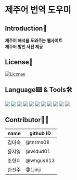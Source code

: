# 제주어 번역 도우미

## Introduction📝

**제주어 해석을 도와주는 웹사이트**         
**제주어 방언 사전 제공**

## License📎
[![License](https://img.shields.io/badge/License-BSD%203--Clause-blue.svg)](https://opensource.org/licenses/BSD-3-Clause)

## Language⌨️ & Tools🛠️

<div>

<img src="https://img.shields.io/badge/Python-3776AB?style=for-the-badge&logo=Python&logoColor=white">
<img src="https://img.shields.io/badge/pandas-FFCA00?style=for-the-badge&logo=Python&logoColor=white">
<img src="https://img.shields.io/badge/HTML5-E34F26?style=for-the-badge&logo=Python&logoColor=white">
<img src="https://img.shields.io/badge/Stack Overflow-F58025?style=for-the-badge&logo=Python&logoColor=white">
<img src="https://img.shields.io/badge/Bootstrap-7952B3?style=for-the-badge&logo=Python&logoColor=white">
<img src="https://img.shields.io/badge/PyCharm-00b01d?style=for-the-badge&logo=Python&logoColor=white">
<img src="https://img.shields.io/badge/Sourcetree-0052cc?style=for-the-badge&logo=Python&logoColor=white">
<img src="https://img.shields.io/badge/Notion-000000?style=for-the-badge&logo=Python&logoColor=white">
<img src="https://img.shields.io/badge/Slack-4A154B?style=for-the-badge&logo=Python&logoColor=white">
<img src="https://img.shields.io/badge/Django-092E20?style=for-the-badge&logo=Python&logoColor=white">
<img src="https://img.shields.io/badge/Visual Studio Code-007ACC?style=for-the-badge&logo=Python&logoColor=white">
</div>

## Contributor🦸‍♀️

| **name** | **github ID** |
| ------------ | ------------- |
| 김미숙 | @tnrms08  |
| 윤지영 | @wldud01  |
| 조현지 | @whgus613  |
| 한진주 | @1jinji  |
